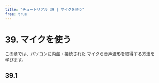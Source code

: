 ```yaml
---
title: "チュートリアル 39 | マイクを使う"
free: true
---
```


# 39. マイクを使う
この章では、パソコンに内蔵・接続された マイクら音声波形を取得する方法を学びます。

## 39.1 

```cpp

```

